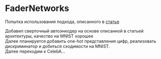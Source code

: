 # FaderNetworks
Попытка использования подхода, описанного в [статье](https://arxiv.org/pdf/1706.00409.pdf)

Добавил сверточный автоэнкодер на основе описанной в статьей архитектуры, качество на MNIST хорошее<br>
Далее планируется добавить one-hot представления цифр, реализовать дискриминатор и добиться сходимости на MNIST.<br>
Далее переходим к CelebA...
